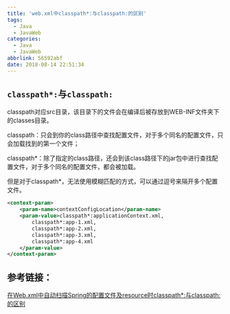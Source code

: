 ```yaml
---
title: 'web.xml中classpath*:与classpath:的区别'
tags:
  - Java
  - JavaWeb
categories:
  - Java
  - JavaWeb
abbrlink: 56592abf
date: 2018-08-14 22:51:34
---
```

## `classpath*:`与`classpath:`

classpath对应src目录，该目录下的文件会在编译后被存放到WEB-INF文件夹下的classes目录。

classpath：只会到你的class路径中查找配置文件，对于多个同名的配置文件，只会加载找到的第一个文件；

classpath*：除了指定的class路径，还会到该class路径下的jar包中进行查找配置文件，对于多个同名的配置文件，都会被加载。
<!-- more -->

但是对于classpath*，无法使用模糊匹配的方式，可以通过逗号来隔开多个配置文件。

```xml
<context-param>  
    <param-name>contextConfigLocation</param-name>  
    <param-value>classpath*:applicationContext.xml,  
        classpath*:app-1.xml,  
        classpath*:app-2.xml,  
        classpath*:app-3.xml,  
        classpath*:app-4.xml  
    </param-value>  
</context-param> 
```

## 参考链接：

[在Web.xml中自动扫描Spring的配置文件及resource时classpath*:与classpath:的区别](https://blog.csdn.net/wxwzy738/article/details/16983935)